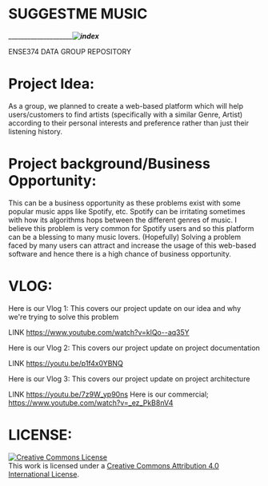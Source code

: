 # SUGGESTME MUSIC




_____________________________![index](https://user-images.githubusercontent.com/99140805/204164702-2a5be74c-0258-4b0f-873a-daa4da863a2e.jpg)_________


ENSE374 DATA GROUP REPOSITORY 

# Project Idea:
As a group, we planned to create a web-based platform which will help users/customers to find artists (specifically with a similar Genre, Artist) according to their personal interests and preference rather than just their listening history.
# Project background/Business Opportunity:

This can be a business opportunity as these problems exist with some popular music apps like Spotify, etc. Spotify can be irritating sometimes with how its algorithms hops between the different genres of music. I believe this problem is very common for Spotify users and so this platform can be a blessing to many music lovers. (Hopefully) Solving a problem faced by many users can attract and increase the usage of this web-based software and hence there is a high chance of business opportunity.
# VLOG:

Here is our Vlog 1: This covers our project update on our idea and why we're trying to solve this problem

LINK https://www.youtube.com/watch?v=klQo--aq35Y

Here is our Vlog 2: This covers our project update on project documentation

LINK https://youtu.be/p1f4x0YBNQ

Here is our Vlog 3: This covers our project update on project architecture

LINK https://youtu.be/7z9W_yp90ns
Here is our commercial;
https://www.youtube.com/watch?v=_ez_PkB8nV4

# LICENSE:


<a rel="license" href="http://creativecommons.org/licenses/by/4.0/"><img alt="Creative Commons License" style="border-width:0" src="https://i.creativecommons.org/l/by/4.0/88x31.png" /></a><br />This work is licensed under a <a rel="license" href="http://creativecommons.org/licenses/by/4.0/">Creative Commons Attribution 4.0 International License</a>.
